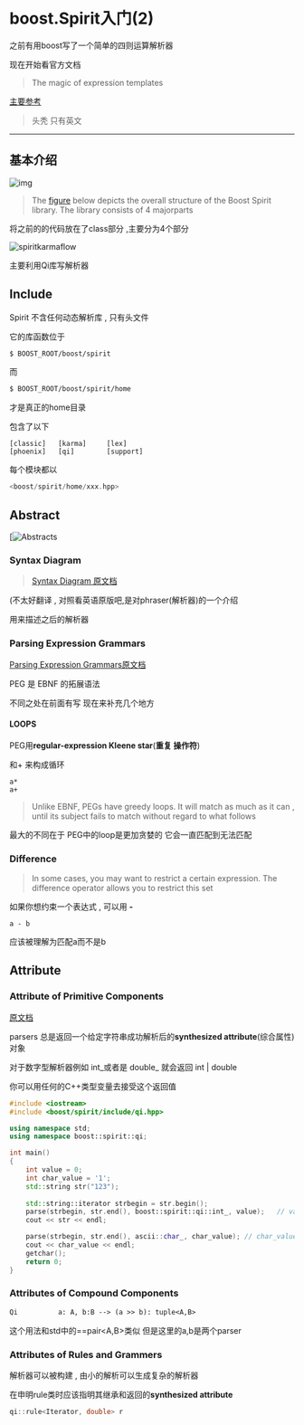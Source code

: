 # boost.Spirit入门(2)

之前有用boost写了一个简单的四则运算解析器 

现在开始看官方文档

> The magic of expression templates

[主要参考](https://www.boost.org/doc/libs/1_71_0/libs/spirit/doc/html/spirit/introduction.html)

> 头秃 只有英文

----



## 基本介绍

![img](img\spiritstructure.png)

>The [figure](https://www.boost.org/doc/libs/1_71_0/libs/spirit/doc/html/spirit/introduction.html#spirit.spiritstructure) below depicts the
>overall structure of the Boost Spirit library. The library consists of 4 majorparts



将之前的的代码放在了class部分 ,主要分为4个部分



![spiritkarmaflow](img\spiritkarmaflow.png)

主要利用Qi库写解析器



## Include

Spirit 不含任何动态解析库 , 只有头文件

它的库函数位于

```bash
$ BOOST_ROOT/boost/spirit
```

而

```bash
$ BOOST_ROOT/boost/spirit/home
```

才是真正的home目录 

包含了以下

```noew
[classic]   [karma]     [lex]
[phoenix]   [qi]        [support]
```

每个模块都以



```c++
<boost/spirit/home/xxx.hpp>
```



## Abstract

[![Abstracts](SSP\img\Abstracts.png)

### Syntax Diagram

> [Syntax Diagram 原文档](https://www.boost.org/doc/libs/1_71_0/libs/spirit/doc/html/spirit/abstracts/syntax_diagram.html)



(不太好翻译 , 对照看英语原版吧,是对phraser(解析器)的一个介绍

用来描述之后的解析器



### Parsing Expression Grammars

[Parsing Expression Grammars原文档](https://www.boost.org/doc/libs/1_71_0/libs/spirit/doc/html/spirit/abstracts/parsing_expression_grammar.html)

PEG 是 EBNF 的拓展语法 

不同之处在前面有写 现在来补充几个地方



#### LOOPS

PEG用**regular-expression Kleene star**(**重复 操作符**)

和+ 来构成循环



```PEG
a*
a+
```



> Unlike EBNF, PEGs have greedy loops. It will match as much as it can , until its subject fails to match without regard to what follows

最大的不同在于 PEG中的loop是更加贪婪的 它会一直匹配到无法匹配



### Difference

>In some cases, you may want to restrict a certain expression. The difference operator allows you to restrict this set

如果你想约束一个表达式 , 可以用 **-** 

```PEG
a - b
```

应该被理解为匹配a而不是b



## Attribute

### Attribute of Primitive Components

[原文档](https://www.boost.org/doc/libs/1_71_0/libs/spirit/doc/html/spirit/abstracts/attributes/primitive_attributes.html)

parsers 总是返回一个给定字符串成功解析后的**synthesized
attribute**(综合属性)对象

对于数字型解析器例如 int_或者是 double_ 就会返回 int | double

你可以用任何的C++类型变量去接受这个返回值

```c++
#include <iostream>
#include <boost/spirit/include/qi.hpp>

using namespace std;
using namespace boost::spirit::qi;

int main()
{
	int value = 0;
	int char_value = '1';
	std::string str("123");
	
	std::string::iterator strbegin = str.begin();
	parse(strbegin, str.end(), boost::spirit::qi::int_, value);   // value == 123
	cout << str << endl;

	parse(strbegin, str.end(), ascii::char_, char_value); // char_value == 
	cout << char_value << endl;
	getchar();
	return 0;
}


```



### Attributes of Compound Components

```txt
Qi 			a: A, b:B --> (a >> b): tuple<A,B>
```

这个用法和std中的==pair<A,B>类似 但是这里的a,b是两个parser





### Attributes of Rules and Grammers

解析器可以被构建 , 由小的解析可以生成复杂的解析器

在申明rule类时应该指明其继承和返回的**synthesized
attribute**



```c++
qi::rule<Iterator, double> r
```



